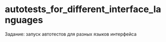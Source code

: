 # autotests_for_different_interface_languages
Задание: запуск автотестов для разных языков интерфейса

